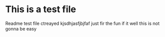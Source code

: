 # This is a test file
Readme test file ctreayed 
kjsdhjasfjbjfaf
just fir the fun if it 
well this is not gonna be easy

